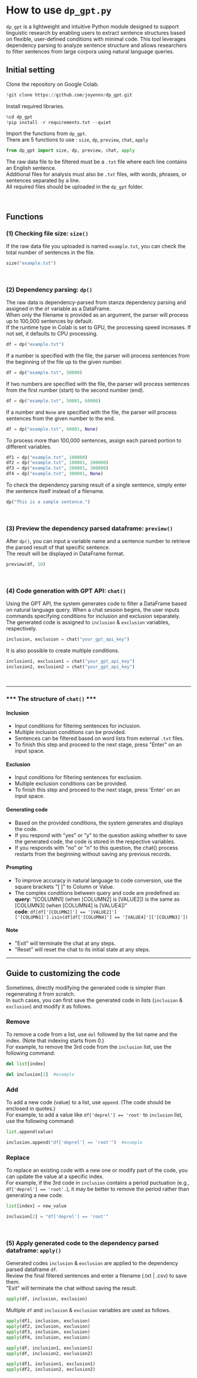 # How to use `dp_gpt.py`
```dp_gpt``` is a lightweight and intuitive Python module designed to support linguistic research by enabling users to extract sentence structures based on flexible, user-defined conditions with minimal code. This tool leverages dependency parsing to analyze sentence structure and allows researchers to filter sentences from large corpora using natural language queries. 

## Initial setting
Clone the repository on Google Colab.
```python
!git clone https://github.com/joyennn/dp_gpt.git
```

Install required libraries.
```python
%cd dp_gpt
!pip install -r requirements.txt --quiet
```

Import the functions from ```dp_gpt```.<br>
There are 5 functions to use : ```size```, ```dp```, ```preview```, ```chat```, ```apply```
```python
from dp_gpt import size, dp, preview, chat, apply
```

The raw data file to be filtered must be a ```.txt``` file where each line contains an English sentence.<br>
Additional files for analysis must also be ```.txt``` files, with words, phrases, or sentences separated by a line.<br>
All required files should be uploaded in the ```dp_gpt``` folder.

<br>

## Functions

### (1) Checking file size: ```size()```
If the raw data file you uploaded is named ```example.txt```, you can check the total number of sentences in the file.
```python
size("example.txt")
```
<br>

### (2) Dependency parsing: ```dp()```
The raw data is dependency-parsed from stanza dependency parsing and assigned in the ```df``` variable as a DataFrame.<br>
When only the filename is provided as an argument, the parser will process up to 100,000 sentences by default.<br>
If the runtime type in Colab is set to GPU, the processing speed increases. If not set, it defaults to CPU processing.
```python
df = dp("example.txt")
```
If a number is specified with the file, the parser will process sentences from the beginning of the file up to the given number.
```python
df = dp("example.txt", 50000)
```
If two numbers are specified with the file, the parser will process sentences from the first number (start) to the second number (end).
```python
df = dp("example.txt", 50001, 60000)
```
If a number and ```None``` are specified with the file, the parser will process sentences from the given number to the end.
```python
df = dp("example.txt", 60001, None)
```
To process more than 100,000 sentences, assign each parsed portion to different variables.
```python
df1 = dp("example.txt", 100000)
df2 = dp("example.txt", 100001, 200000)
df3 = dp("example.txt", 200001, 300000)
df4 = dp("example.txt", 300001, None)
```
To check the dependency parsing result of a single sentence, simply enter the sentence itself instead of a filename.
```python
dp("This is a sample sentence.")
```
<br>

### (3) Preview the dependency parsed dataframe: ```preview()```
After ```dp()```, you can input a variable name and a sentence number to retrieve the parsed result of that specific sentence.<br>
The result will be displayed in DataFrame format.
```python
preview(df, 10)
```

<br>

### (4) Code generation with GPT API: ```chat()```
Using the GPT API, the system generates code to filter a DataFrame based on natural language query.
When a chat session begins, the user inputs commands specifying conditions for inclusion and exclusion separately.
The generated code is assigned to ```inclusion``` & ```exclusion``` variables, respectively.
```python
inclusion, exclusion = chat("your_gpt_api_key")
```
It is also possible to create multiple conditions.
```python
inclusion1, exclusion1 = chat("your_gpt_api_key")
inclusion2, exclusion2 = chat("your_gpt_api_key")
```

<br>

***
### *** The structure of ```chat()``` ***<br>
#### Inclusion
- Input conditions for filtering sentences for inclusion. <br>
- Multiple inclusion conditions can be provided.
- Sentences can be filtered based on word lists from external ```.txt``` files.
- To finish this step and proceed to the next stage, press "Enter" on an input space.
#### Exclusion
- Input conditions for filtering sentences for exclusion. <br>
- Multiple exclusion conditions can be provided. 
- To finish this step and proceed to the next stage, press 'Enter' on an input space.
#### Generating code
- Based on the provided conditions, the system generates and displays the code.
- If you respond with "yes" or "y"  to the question asking whether to save the generated code, the code is stored in the respective variables.
- If you responds with "no" or "n" to this question, the chat() process restarts from the beginning without saving any previous records.
#### Prompting
- To improve accuracy in natural language to code conversion, use the square brackets "[ ]" to Column or Value.
- The complex conditions between query and code are predefined as: <br>
**query**: "[COLUMN1] (when [COLUMN2] is [VALUE2]) is the same as [COLUMN3] (when [COLUMN4] is [VALUE4])"<br>
**code**: ```df[df['[COLUMN2]'] == '[VALUE2]']['[COLUMN1]'].isin(df[df['[COLUMN4]'] == '[VALUE4]']['[COLUMN3]'])```
#### Note
- "Exit" will terminate the chat at any steps.
- "Reset" will reset the chat to its initial state at any steps.

***

## Guide to customizing the code
Sometimes, directly modifying the generated code is simpler than regenerating it from scratch.<br>
In such cases, you can first save the generated code in lists (```inclusion``` & ```exclusion```) and modify it as follows.
### Remove
To remove a code from a list, use ```del``` followed by the list name and the index. (Note that indexing starts from 0.)<br>
For example, to remove the 3rd code from the ```inclusion``` list, use the following command:
```python
del list[index]

del inclusion[2]  #example
```
### Add
To add a new code (value) to a list, use ```append```. (The code should be enclosed in quotes.)<br>
For example, to add a value like ```df['deprel'] == 'root'``` to ```inclusion``` list, use the following command:
```python
list.append(value)

inclusion.append("df['deprel'] == 'root'")  #example
```
### Replace
To replace an existing code with a new one or modify part of the code, you can update the value at a specific index.<br>
For example, if the 3rd code in ```inclusion``` contains a period puctuation (e.g., ```df['deprel'] == 'root'.```), it may be better to remove the period rather than generating a new code.
```python
list[index] = new_value

inclusion[2] = "df['deprel'] == 'root'"
```

<br>

### (5) Apply generated code to the dependency parsed dataframe: ```apply()```
Generated codes ```inclusion``` & ```exclusion``` are applied to the dependency parsed dataframe ```df```.<br>
Review the final filtered sentences and enter a filename (.txt | .csv) to save them.<br> 
"Exit" will terminate the chat without saving the result.
```python
apply(df, inclusion, exclusion)
```
Multiple ```df``` and ```inclusion``` & ```exclusion``` variables are used as follows.
```python
apply(df1, inclusion, exclusion)
apply(df2, inclusion, exclusion)
apply(df3, inclusion, exclusion)
apply(df4, inclusion, exclusion)
```
```python
apply(df, inclusion1, exclusion1)
apply(df, inclusion2, exclusion2)
```
```python
apply(df1, inclusion1, exclusion1)
apply(df2, inclusion2, exclusion2)
```
